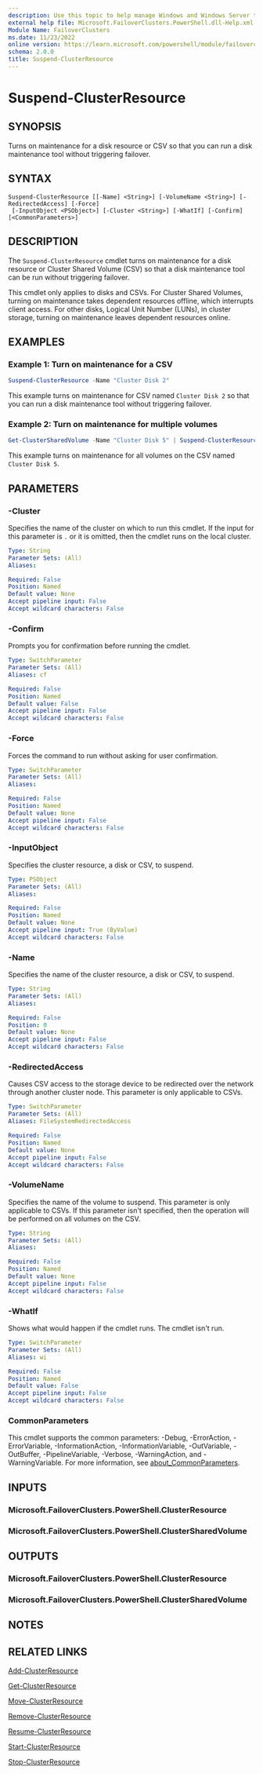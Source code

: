 ```yaml
---
description: Use this topic to help manage Windows and Windows Server technologies with Windows PowerShell.
external help file: Microsoft.FailoverClusters.PowerShell.dll-Help.xml
Module Name: FailoverClusters
ms.date: 11/23/2022
online version: https://learn.microsoft.com/powershell/module/failoverclusters/suspend-clusterresource?view=windowsserver2022-ps&wt.mc_id=ps-gethelp
schema: 2.0.0
title: Suspend-ClusterResource
---
```


# Suspend-ClusterResource

## SYNOPSIS
Turns on maintenance for a disk resource or CSV so that you can run a disk maintenance tool without
triggering failover.

## SYNTAX

```
Suspend-ClusterResource [[-Name] <String>] [-VolumeName <String>] [-RedirectedAccess] [-Force]
 [-InputObject <PSObject>] [-Cluster <String>] [-WhatIf] [-Confirm] [<CommonParameters>]
```

## DESCRIPTION

The `Suspend-ClusterResource` cmdlet turns on maintenance for a disk resource or Cluster Shared
Volume (CSV) so that a disk maintenance tool can be run without triggering failover.

This cmdlet only applies to disks and CSVs. For Cluster Shared Volumes, turning on maintenance takes
dependent resources offline, which interrupts client access. For other disks, Logical Unit Number
(LUNs), in cluster storage, turning on maintenance leaves dependent resources online.

## EXAMPLES

### Example 1: Turn on maintenance for a CSV

```powershell
Suspend-ClusterResource -Name "Cluster Disk 2"
```

This example turns on maintenance for CSV named `Cluster Disk 2` so that you can run a disk
maintenance tool without triggering failover.

### Example 2: Turn on maintenance for multiple volumes

```powershell
Get-ClusterSharedVolume -Name "Cluster Disk 5" | Suspend-ClusterResource
```

This example turns on maintenance for all volumes on the CSV named `Cluster Disk 5`.

## PARAMETERS

### -Cluster

Specifies the name of the cluster on which to run this cmdlet. If the input for this parameter is
`.` or it is omitted, then the cmdlet runs on the local cluster.

```yaml
Type: String
Parameter Sets: (All)
Aliases: 

Required: False
Position: Named
Default value: None
Accept pipeline input: False
Accept wildcard characters: False
```

### -Confirm

Prompts you for confirmation before running the cmdlet.

```yaml
Type: SwitchParameter
Parameter Sets: (All)
Aliases: cf

Required: False
Position: Named
Default value: False
Accept pipeline input: False
Accept wildcard characters: False
```

### -Force

Forces the command to run without asking for user confirmation.

```yaml
Type: SwitchParameter
Parameter Sets: (All)
Aliases: 

Required: False
Position: Named
Default value: None
Accept pipeline input: False
Accept wildcard characters: False
```

### -InputObject

Specifies the cluster resource, a disk or CSV, to suspend.

```yaml
Type: PSObject
Parameter Sets: (All)
Aliases: 

Required: False
Position: Named
Default value: None
Accept pipeline input: True (ByValue)
Accept wildcard characters: False
```

### -Name

Specifies the name of the cluster resource, a disk or CSV, to suspend.

```yaml
Type: String
Parameter Sets: (All)
Aliases: 

Required: False
Position: 0
Default value: None
Accept pipeline input: False
Accept wildcard characters: False
```

### -RedirectedAccess

Causes CSV access to the storage device to be redirected over the network through another cluster
node. This parameter is only applicable to CSVs.

```yaml
Type: SwitchParameter
Parameter Sets: (All)
Aliases: FileSystemRedirectedAccess

Required: False
Position: Named
Default value: None
Accept pipeline input: False
Accept wildcard characters: False
```

### -VolumeName

Specifies the name of the volume to suspend. This parameter is only applicable to CSVs. If this
parameter isn't specified, then the operation will be performed on all volumes on the CSV.

```yaml
Type: String
Parameter Sets: (All)
Aliases: 

Required: False
Position: Named
Default value: None
Accept pipeline input: False
Accept wildcard characters: False
```

### -WhatIf

Shows what would happen if the cmdlet runs. The cmdlet isn't run.

```yaml
Type: SwitchParameter
Parameter Sets: (All)
Aliases: wi

Required: False
Position: Named
Default value: False
Accept pipeline input: False
Accept wildcard characters: False
```

### CommonParameters

This cmdlet supports the common parameters: -Debug, -ErrorAction, -ErrorVariable,
-InformationAction, -InformationVariable, -OutVariable, -OutBuffer, -PipelineVariable, -Verbose,
-WarningAction, and -WarningVariable. For more information, see
[about_CommonParameters](https://go.microsoft.com/fwlink/?LinkID=113216).

## INPUTS

### Microsoft.FailoverClusters.PowerShell.ClusterResource

### Microsoft.FailoverClusters.PowerShell.ClusterSharedVolume

## OUTPUTS

### Microsoft.FailoverClusters.PowerShell.ClusterResource

### Microsoft.FailoverClusters.PowerShell.ClusterSharedVolume

## NOTES

## RELATED LINKS

[Add-ClusterResource](./Add-ClusterResource.md)

[Get-ClusterResource](./Get-ClusterResource.md)

[Move-ClusterResource](./Move-ClusterResource.md)

[Remove-ClusterResource](./Remove-ClusterResource.md)

[Resume-ClusterResource](./Resume-ClusterResource.md)

[Start-ClusterResource](./Start-ClusterResource.md)

[Stop-ClusterResource](./Stop-ClusterResource.md)
